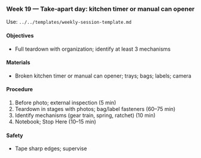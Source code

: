 ### Week 19 — Take‑apart day: kitchen timer or manual can opener

Use: `../../templates/weekly-session-template.md`

#### Objectives
- Full teardown with organization; identify at least 3 mechanisms

#### Materials
- Broken kitchen timer or manual can opener; trays; bags; labels; camera

#### Procedure
1) Before photo; external inspection (5 min)
2) Teardown in stages with photos; bag/label fasteners (60–75 min)
3) Identify mechanisms (gear train, spring, ratchet) (10 min)
4) Notebook; Stop Here (10–15 min)

#### Safety
- Tape sharp edges; supervise

